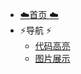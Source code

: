 - [:cloud:首页 :cloud:](index)
- :zap:导航 :zap:
  - [代码高亮](/doc/guide?id=代码高亮展示)
  - [图片展示](/doc/guide?id=图片插件展示)